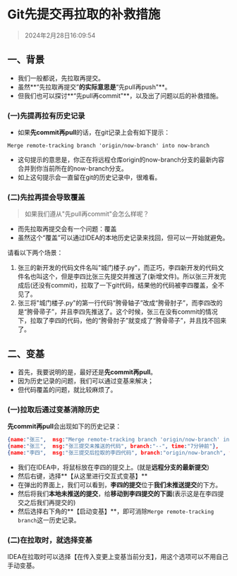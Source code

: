 # Git先提交再拉取的补救措施

> 2024年2月28日16:09:54

## 一、背景

* 我们一般都说，先拉取再提交。
* 虽然**“先拉取再提交”**的实际意思是**“先pull再push"**。
* 但我们也可以探讨**“先pull再commit"**，以及出了问题以后的补救措施。

### (一)先提再拉有历史记录

* 如果**先commit再pull**的话，在git记录上会有如下提示：

```text
Merge remote-tracking branch 'origin/now-branch' into now-branch
```

* 这句提示的意思是，你正在将远程仓库origin的now-branch分支的最新内容合并到你当前所在的now-branch分支。
* 如上这句提示会一直留在git的历史记录中，很难看。

### (二)先拉再提会导致覆盖

> 如果我们遵从"先pull再commit"会怎么样呢？

* 而先拉取再提交会有一个问题：覆盖
* 虽然这个“覆盖”可以通过IDEA的本地历史记录来找回，但可以一开始就避免。

请看以下两个场景：

1. 张三的新开发的代码文件名叫"城门楼子.py"，而正巧，李四新开发的代码文件名也叫这个，但是李四比张三先提交并推送了(新增文件)。所以张三开发完成后(还没有commit)，拉取了一下git代码，结果他的代码被李四覆盖，全不见了。
2. 张三将"城门楼子.py"的第一行代码“胯骨轴子”改成“胯骨肘子”，而李四改的是“胯骨帚子”，并且李四先推送了。这个时候，张三在没有commit的情况下，拉取了李四的代码，他的“胯骨肘子”就变成了“胯骨帚子”，并且找不回来了。

## 二、变基

* 首先，我要说明的是，最好还是**先commit再pull**。
* 因为历史记录的问题，我们可以通过变基来解决；
* 但代码覆盖的问题，就比较麻烦了。

### (一)拉取后通过变基消除历史

**先commit再pull**会出现如下的历史记录：

```json
{name:"张三",  msg:"Merge remote-tracking branch 'origin/now-branch' into now-branch", branch:"now-branch", time:"7分钟前"},
{name:"张三",  msg:"张三提交未推送的代码", branch:"--", time:"7分钟前"},
{name:"李四",  msg:"张三提交后拉取的李四代码", branch:"origin/now-branch", time:"今天11:08"}
```

* 我们在IDEA中，将鼠标放在李四的提交上。(就是**远程分支的最新提交**)
* 然后右键，选择**【从这里进行交互式变基】**
* 在弹出的界面上，我们可以看到，**李四的提交**位于**我们未推送提交**的下方。
* 然后将我们**本地未推送的提交**，给**移动到李四提交的下面**(表示这是在李四提交之后我们再提交的)
* 然后选择右下角的**【启动变基】**，即可消除`Merge remote-tracking branch`这一历史记录。

### (二)在拉取时，就选择变基

IDEA在拉取时可以选择【在传入变更上变基当前分支】，用这个选项可以不用自己手动变基。